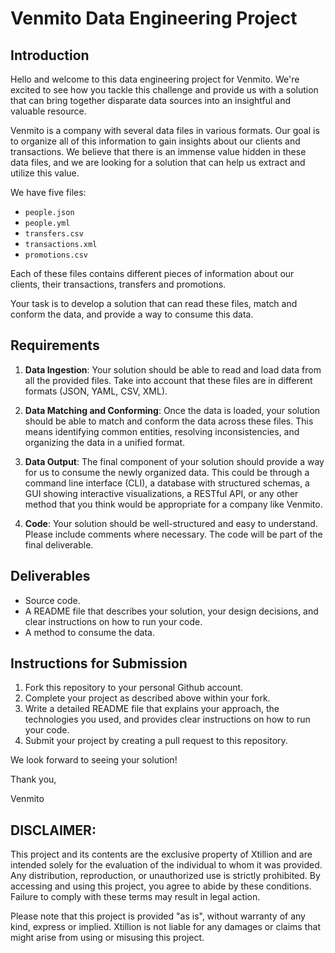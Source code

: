 # Venmito Data Engineering Project

## Introduction

Hello and welcome to this data engineering project for Venmito. We're excited to see how you tackle this challenge and provide us with a solution that can bring together disparate data sources into an insightful and valuable resource.

Venmito is a company with several data files in various formats. Our goal is to organize all of this information to gain insights about our clients and transactions. We believe that there is an immense value hidden in these data files, and we are looking for a solution that can help us extract and utilize this value.

We have five files:

- `people.json`
- `people.yml`
- `transfers.csv`
- `transactions.xml`
- `promotions.csv`

Each of these files contains different pieces of information about our clients, their transactions, transfers and promotions.

Your task is to develop a solution that can read these files, match and conform the data, and provide a way to consume this data.

## Requirements

1. **Data Ingestion**: Your solution should be able to read and load data from all the provided files. Take into account that these files are in different formats (JSON, YAML, CSV, XML).

2. **Data Matching and Conforming**: Once the data is loaded, your solution should be able to match and conform the data across these files. This means identifying common entities, resolving inconsistencies, and organizing the data in a unified format.

3. **Data Output**: The final component of your solution should provide a way for us to consume the newly organized data. This could be through a command line interface (CLI), a database with structured schemas, a GUI showing interactive visualizations, a RESTful API, or any other method that you think would be appropriate for a company like Venmito.

4. **Code**: Your solution should be well-structured and easy to understand. Please include comments where necessary. The code will be part of the final deliverable.

## Deliverables

- Source code.
- A README file that describes your solution, your design decisions, and clear instructions on how to run your code.
- A method to consume the data.

## Instructions for Submission

1. Fork this repository to your personal Github account.
2. Complete your project as described above within your fork.
3. Write a detailed README file that explains your approach, the technologies you used, and provides clear instructions on how to run your code.
4. Submit your project by creating a pull request to this repository.

We look forward to seeing your solution!

Thank you,

Venmito

## DISCLAIMER:

This project and its contents are the exclusive property of Xtillion and are intended solely for the evaluation of the individual to whom it was provided. Any distribution, reproduction, or unauthorized use is strictly prohibited. By accessing and using this project, you agree to abide by these conditions. Failure to comply with these terms may result in legal action.

Please note that this project is provided "as is", without warranty of any kind, express or implied. Xtillion is not liable for any damages or claims that might arise from using or misusing this project.

